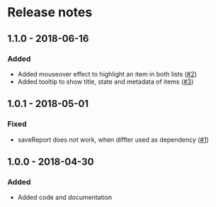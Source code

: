 # Release notes

## 1.1.0 - 2018-06-16

### Added

* Added mouseover effect to highlight an item in both lists ([#2](https://github.com/szikszail/diffter/issues/2)) 
* Added tooltip to show title, state and metadata of items ([#3](https://github.com/szikszail/diffter/issues/3))

## 1.0.1 - 2018-05-01

### Fixed

* saveReport does not work, when diffter used as dependency ([#1](https://github.com/szikszail/diffter/issues/1))

## 1.0.0 - 2018-04-30

### Added

* Added code and documentation